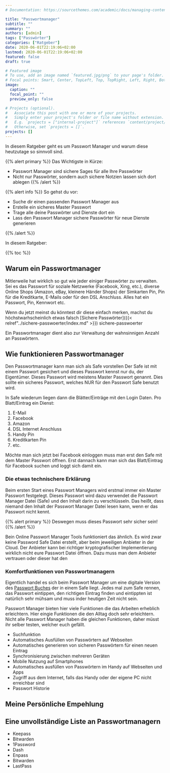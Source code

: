 ```yaml
---
# Documentation: https://sourcethemes.com/academic/docs/managing-content/

title: "Passwortmanager"
subtitle: ""
summary: ""
authors: [admin]
tags: ["Passwörter"]
categories: ["Ratgeber"]
date: 2020-06-01T22:19:06+02:00
lastmod: 2020-06-01T22:19:06+02:00
featured: false
draft: true

# Featured image
# To use, add an image named `featured.jpg/png` to your page's folder.
# Focal points: Smart, Center, TopLeft, Top, TopRight, Left, Right, BottomLeft, Bottom, BottomRight.
image:
  caption: ""
  focal_point: ""
  preview_only: false

# Projects (optional).
#   Associate this post with one or more of your projects.
#   Simply enter your project's folder or file name without extension.
#   E.g. `projects = ["internal-project"]` references `content/project/deep-learning/index.md`.
#   Otherwise, set `projects = []`.
projects: []
---
```


In diesem Ratgeber geht es um Passwort Manager und warum diese heutzutage so sinnvoll sind.

<!--more-->

{{% alert primary %}}
Das Wichtigste in Kürze:

* Passwort Manager sind sichere Sages für alle Ihre Passwörter
* Nicht nur Passwörter, sondern auch sichere Notzien lassen sich dort ablegen
{{% /alert %}}

{{% alert info %}}
So gehst du vor:

* Suche dir einen passenden Passwort Manager aus
* Erstelle ein sicheres Master Passwort
* Trage alle deine Passwörter und Dienste dort ein
* Lass den Passwort Manager sichere Passwörter für neue Dienste generieren

{{% /alert %}}

In diesem Ratgeber:

{{% toc %}}

## Warum ein Passwortmanager

Mitlerweile hat wirklich so gut wie jeder einiger Passwörter zu verwalten.
Sei es das Passwort für soziale Netzwerke (Facebook, Xing, etc.), diverse Online Shops (Amazon, eBay, kleinere Händer Shops) der Simkarten Pin, Pin für die Kreditkarte, E-Mails oder für den DSL Anschluss.
Alles hat ein Passwort, Pin, Kennwort etc.

Wenn du jetzt meinst du könntest dir diese einfach merken, machst du höchstwarhscheinlich etwas falsch [Sichere Passwörter]({{< relref"../sichere-passwoerter/index.md" >}})
sichere-passwoerter

Ein Passwortmanager dient also zur Verwaltung der wahnsinnigen Anzahl an Passwörtern.

## Wie funktionieren Passwortmanager

Den Passwortmanager kann man sich als Safe vorstellen
Der Safe ist mit einem Passwort gesichert und dieses Passwort kennst nur du, der Eigentümer.
Dieses Passwort wird meistens Master Passwort genannt.
Dies sollte ein sicheres Passwort, welches NUR für den Passwort Safe benutzt wird.

In Safe wiederum liegen dann die Blätter/Einträge mit den Login Daten.
Pro Blatt/Eintrag ein Dienst:

1. E-Mail
2. Facebook
3. Amazon
4. DSL Internet Anschluss
5. Handy Pin
6. Kreditkarten Pin
7. etc.

Möchte man sich jetzt bei Facebook einloggen muss man erst den Safe mit dem Master Passwort öffnen.
Erst dannach kann man sich das Blatt/Eintrag für Facebook suchen und loggt sich damit ein.

### Die etwas technischere Erklärung

Beim ersten Start eines Passwort Managers wird erstmal immer ein Master Passwort festgelegt.
Dieses Passwort wird dazu verwendet die Passwort Manager Datei (Safe) und den Inhalt darin zu verschlüsseln.
Das heißt, dass niemand den Inhalt der Passwort Manager Datei lesen kann, wenn er das Passwort nicht kennt.

{{% alert primary %}}
Deswegen muss dieses Passwort sehr sicher sein!
{{% /alert %}}

Bein Online Passwort Manager Tools funktioniert das ähnlich.
Es wird zwar keine Password Safe Datei erstellt, aber beim jeweiligen Anbieter in der Cloud.
Der Anbieter kann bei richtiger kryptografischer Implementierung wirklich nicht eure Passwort Datei öffnen.
Dazu muss man dem Anbieter vertrauen oder dieser hat den 







### Komfortfunktionen von Passwortmanagern


Eigentlich handel es sich beim Passwort Manager um eine digitale Version des [Passwort Buches](/../post/passwort-buch/) der in einem Safe liegt.
Jedes mal zum Safe rennen, das Passwort eintippen, den richtigen Eintrag finden und eintippten ist natürlich sehr mühsam und muss inder heutigen Zeit nicht sein.

Passwort Manager bieten hier viele Funktionen die das Arbeiten erheblich erleichtern.
Hier eingie Funktionen die den Alltag doch sehr erleichtern.
Nicht alle Passwort Manager haben die gleichen Funktionen, daher müsst ihr selber testen, welcher euch gefällt.

* Suchfunktion
* Automatisches Ausfüllen von Passwörtern auf Webseiten
* Automatisches generieren von sicheren Passwörtern für einen neuen Eintrag
* Synchronisierung zwischen mehreren Geräten
* Mobile Nutzung auf Smartphones
* Automatisches ausfüllen von Passwörtern im Handy auf Webseiten und Apps
* Zugriff aus dem Internet, falls das Handy oder der eigene PC nicht erreichbar sind
* Passwort Historie


## Meine Persönliche Empehlung


## Eine unvollständige Liste an Passwortmanagern

* Keepass
* Bitwarden
* 1Password
* Dash
* Enpass
* Bitwarden
* LastPass
